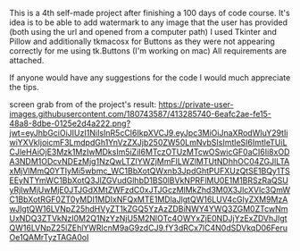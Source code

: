 This is a 4th self-made project after finishing a 100 days of code course.
It's idea is to be able to add watermark to any image that the user has provided (both using the url and opened from a computer path)
I used Tkinter and Pillow and additionally tkmacosx for Buttons as they were not appearing correctly for me using tk.Buttons (I'm working on mac)
All requirements are attached. 

If anyone would have any suggestions for the code I would much appreciate the tips.

screen grab from of the project's result:
https://private-user-images.githubusercontent.com/180743587/413285740-6eafc2ae-fe15-48a8-8dbe-0125e2d4a222.png?jwt=eyJhbGciOiJIUzI1NiIsInR5cCI6IkpXVCJ9.eyJpc3MiOiJnaXRodWIuY29tIiwiYXVkIjoicmF3LmdpdGh1YnVzZXJjb250ZW50LmNvbSIsImtleSI6ImtleTUiLCJleHAiOjE3Mzk1MzIwMDksIm5iZiI6MTczOTUzMTcwOSwicGF0aCI6Ii8xODA3NDM1ODcvNDEzMjg1NzQwLTZlYWZjMmFlLWZlMTUtNDhhOC04ZGJlLTAxMjVlMmQ0YTIyMi5wbmc_WC1BbXotQWxnb3JpdGhtPUFXUzQtSE1BQy1TSEEyNTYmWC1BbXotQ3JlZGVudGlhbD1BS0lBVkNPRFlMU0E1M1BRSzRaQSUyRjIwMjUwMjE0JTJGdXMtZWFzdC0xJTJGczMlMkZhd3M0X3JlcXVlc3QmWC1BbXotRGF0ZT0yMDI1MDIxNFQxMTE1MDlaJlgtQW16LUV4cGlyZXM9MzAwJlgtQW16LVNpZ25hdHVyZT1kZGQ5YzAzZDBiNWY4YWQ3ZGM0ZTcwNmUxNDQ3ZTVkNzI0M2Q1NzYzNjU5M2NlOTc4OWYxZjE0NDJjYzExZDVhJlgtQW16LVNpZ25lZEhlYWRlcnM9aG9zdCJ9.fY3dRCx7lC4N0dSDVkqD06FeruOe1QAMrTyzTAGA0oI
